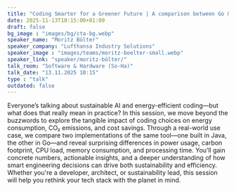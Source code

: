 ```yaml
---
title: "Coding Smarter for a Greener Future | A comparison between Go & Java 🇬🇧"
date: 2025-11-13T10:15:00+01:00
draft: false
bg_image : "images/bg/cta-bg.webp"
speaker_name: "Moritz Bölter"
speaker_company: "Lufthansa Industry Solutions"
speaker_image : "images/teams/moritz-boelter-small.webp"
speaker_link: "speaker/moritz-bölter/"
talk_room: "Software & Hardware (So-Ha)"
talk_date: "13.11.2025 10:15"
type : "talk"
outdated: false
---
```


Everyone’s talking about sustainable AI and energy-efficient coding—but what does that really mean in practice? In this session, we move beyond the buzzwords to explore the tangible impact of coding choices on energy consumption, CO₂ emissions, and cost savings.
Through a real-world use case, we compare two implementations of the same tool—one built in Java, the other in Go—and reveal surprising differences in power usage, carbon footprint, CPU load, memory consumption, and processing time. You’ll gain concrete numbers, actionable insights, and a deeper understanding of how smart engineering decisions can drive both sustainability and efficiency. Whether you're a developer, architect, or sustainability lead, this session will help you rethink your tech stack with the planet in mind.
